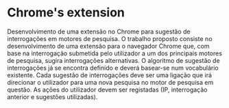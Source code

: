 # Chrome's extension

Desenvolvimento de uma extensão no Chrome para sugestão de interrogações em motores de pesquisa. O trabalho proposto consiste no desenvolvimento de uma extensão para o navegador Chrome que, com base na interrogação submetida pelo utilizador a um dos principais motores de pesquisa, sugira interrogações alternativas. O algoritmo de sugestão de interrogações já se encontra definido e deverá basear-se num vocabulário existente. Cada sugestão de interrogações deve ser uma ligação que irá direcionar o utilizador para uma nova pesquisa no motor de pesquisa em questão. As ações do utilizador devem ser registadas (IP, interrogação anterior e sugestões utilizadas).
